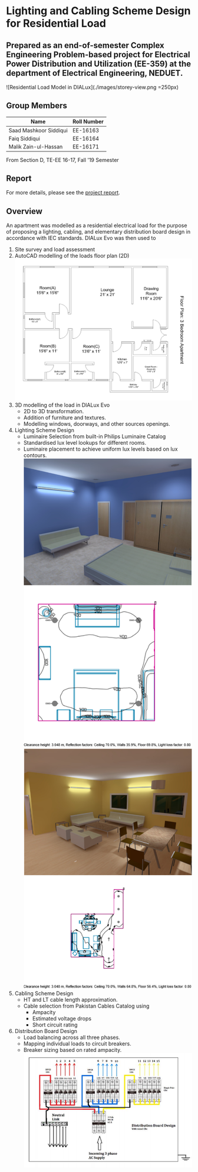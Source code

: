 # Lighting and Cabling Scheme Design for Residential Load

## Prepared as an end-of-semester Complex Engineering Problem-based project for Electrical Power Distribution and Utilization (EE-359) at the department of Electrical Engineering, NEDUET.
![Residential Load Model in DIALux](./images/storey-view.png =250px)

## Group Members

| Name|Roll Number|
|-----|----|
|Saad Mashkoor Siddiqui|EE-16163|
|Faiq Siddiqui|EE-16164|
|Malik Zain-ul-Hassan|EE-16171|

From Section D, TE-EE 16-17, Fall '19 Semester

## Report
For more details, please see the [project report](./epdu-cep-report.pdf).

## Overview
An apartment was modelled as a residential electrical load for the purpose of proposing a lighting, cabling, and elementary distribution board design in accordance with IEC standards. DIALux Evo was then used to
1. Site survey and load assessment
2. AutoCAD modelling of the loads floor plan (2D)
![Floor Plan in AutoCAD](./images/floor-plan.png)
3. 3D modelling of the load in DIALux Evo
	- 2D to 3D transformation.
	- Addition of furniture and textures.
	- Modelling windows, doorways, and other sources openings.
4. Lighting Scheme Design
	- Luminaire Selection from built-in Philips Luminaire Catalog 
	- Standardised lux level lookups for different rooms.
	- Luminaire placement to achieve uniform lux levels based on lux contours. 
![Room A in DIALux Evo](./images/room-a.png)
![Room A isolux lines](./images/room-a-isolux.png)
![Lounge in DIALux Evo](./images/room-b.png)
![Lounge isolux lines](./images/room-b-isolux.png)
5. Cabling Scheme Design
	- HT and LT cable length approximation.
	- Cable selection from Pakistan Cables Catalog using
		- Ampacity
		- Estimated voltage drops
		- Short circuit rating
6. Distribution Board Design
	- Load balancing across all three phases.
	- Mapping individual loads to circuit breakers. 
	- Breaker sizing based on rated ampacity.
![Distribution Board](./images/db-drawing.png)